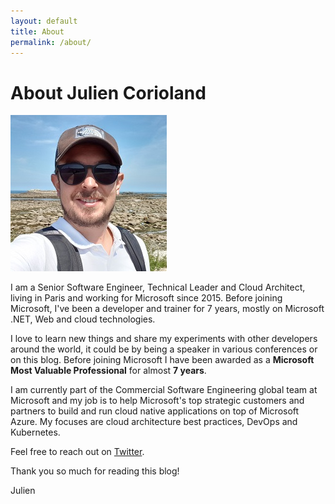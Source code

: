```yaml
---
layout: default
title: About
permalink: /about/
---
```


# About Julien Corioland

![Julien Corioland](/assets/images/about.jpg)

I am a Senior Software Engineer, Technical Leader and Cloud Architect, living in Paris and working for Microsoft since 2015. Before joining Microsoft, I've been a developer and trainer for 7 years, mostly on Microsoft .NET, Web and cloud technologies.

I love to learn new things and share my experiments with other developers around the world, it could be by being a speaker in various conferences or on this blog. Before joining Microsoft I have been awarded as a **Microsoft Most Valuable Professional** for almost **7 years**.

I am currently part of the Commercial Software Engineering global team at Microsoft and my job is to help Microsoft's top strategic customers and partners to build and run cloud native applications on top of Microsoft Azure. My focuses are cloud architecture best practices, DevOps and Kubernetes.

Feel free to reach out on [Twitter](https://twitter.com/jcorioland).

Thank you so much for reading this blog!

Julien
